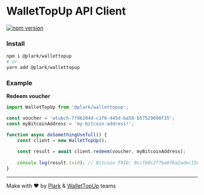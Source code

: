 # WalletTopUp API Client

[![npm version](https://badge.fury.io/js/%40plark%2Fwallettopup.svg)](https://badge.fury.io/js/%40plark%2Fwallettopup)

### Install

```bash
npm i @plark/wallettopup
# or
yarn add @plark/wallettopup
```


### Example

**Redeem voucher**

```javascript
import WalletTopUp from '@plark/wallettopup';

const voucher = 'wtubch-7f86204d-c1f6-445d-ba58-b57529090f35';
const myBitcoinAddress = 'my-bitcoin-address!';

function async doSomethingUsefull() {
    const client = new WalletTopUp();
    
    const result = await client.redeem(voucher, myBitcoinAddress);
    
    console.log(result.txid); // Bitcoin TXID: 0ccf60c2f7ba0fba2adec158ba534d69f035974853ae217c9a176907b2b1efb2
}
```

---

Make with ❤ by [Plark](https://plark.io) & [WalletTopUp](https://wallettopup.co.uk) teams

